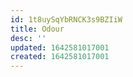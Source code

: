 ```yaml
---
id: 1t8uySqYbRNCK3s9BZIiW
title: Odour
desc: ''
updated: 1642581017001
created: 1642581017001
---
```


